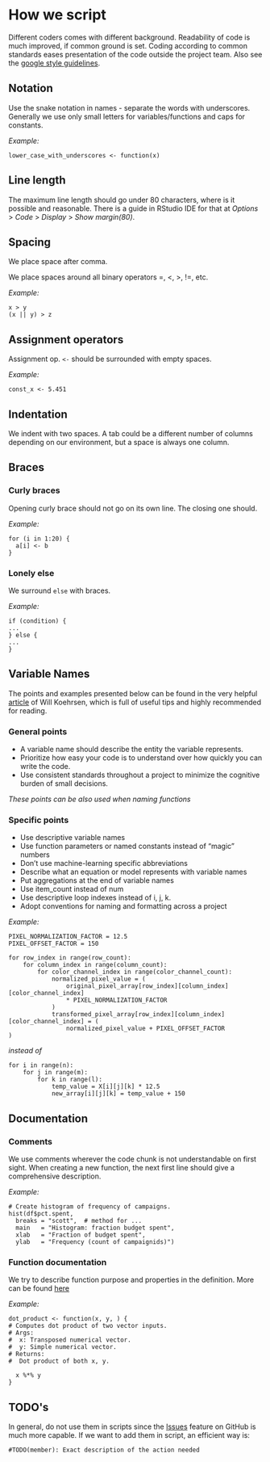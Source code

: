 # How we script

Different coders comes with different background. Readability of code is much improved, if common ground is set. Coding according to common standards eases presentation of the code outside the project team. Also see the [google style guidelines](http://web.stanford.edu/class/cs109l/unrestricted/resources/google-style.html).

## **Notation**

Use the snake notation in names - separate the words with underscores. Generally we use only small letters for variables/functions and caps for constants. 

*Example:*  
   
`lower_case_with_underscores <- function(x)`

## **Line length**
The maximum line length should go under 80 characters, where is it possible and reasonable. There is a guide in RStudio IDE for that at *Options* > *Code* > *Display* > *Show margin(80)*.

## Spacing
We place space after comma.

We place spaces around all binary operators =, <, >, !=, etc.     

*Example:*    
   
`x > y`     
`(x || y) > z`     

## Assignment operators
Assignment op. `<-` should be surrounded with empty spaces.     

*Example:*      

`const_x <- 5.451`

## Indentation
We indent with two spaces. A tab could be a different number of columns depending on our environment, but a space is always one column.    

## Braces
### Curly braces    
Opening curly brace should not go on its own line. The closing one should.    

*Example:*      

```
for (i in 1:20) {      
  a[i] <- b      
}
```
### Lonely else
We surround `else` with braces.     

*Example:*   
   
```
if (condition) {
...
} else {
...
}
```
## Variable Names

The points and examples presented below can be found in the very helpful [article](https://towardsdatascience.com/data-scientists-your-variable-names-are-awful-heres-how-to-fix-them-89053d2855be) of Will Koehrsen, which is full of useful tips and highly recommended for reading.

### General points 

* A variable name should describe the entity the variable represents.
* Prioritize how easy your code is to understand over how quickly you can write the code.
* Use consistent standards throughout a project to minimize the cognitive burden of small decisions.

*These points can be also used when naming functions*

### Specific points

* Use descriptive variable names
* Use function parameters or named constants instead of “magic” numbers
* Don’t use machine-learning specific abbreviations
* Describe what an equation or model represents with variable names
* Put aggregations at the end of variable names
* Use item_count instead of num
* Use descriptive loop indexes instead of i, j, k.
* Adopt conventions for naming and formatting across a project

*Example:*  

```
PIXEL_NORMALIZATION_FACTOR = 12.5
PIXEL_OFFSET_FACTOR = 150

for row_index in range(row_count):
    for column_index in range(column_count):
        for color_channel_index in range(color_channel_count):
            normalized_pixel_value = (
                original_pixel_array[row_index][column_index][color_channel_index]
                * PIXEL_NORMALIZATION_FACTOR
            )
            transformed_pixel_array[row_index][column_index][color_channel_index] = (
                normalized_pixel_value + PIXEL_OFFSET_FACTOR
)
```

*instead of*

```
for i in range(n):
    for j in range(m):
        for k in range(l): 
            temp_value = X[i][j][k] * 12.5
            new_array[i][j][k] = temp_value + 150
```

## Documentation
### Comments
We use comments wherever the code chunk is not understandable on first sight.
When creating a new function, the next first line should give a comprehensive description.       

*Example:*        

```
# Create histogram of frequency of campaigns.
hist(df$pct.spent,
  breaks = "scott",  # method for ...
  main   = "Histogram: fraction budget spent",
  xlab   = "Fraction of budget spent",
  ylab   = "Frequency (count of campaignids)")
```
### Function documentation
We try to describe function purpose and properties in the definition. More can be found [here](http://r-pkgs.had.co.nz/man.html)

*Example:*      

```
dot_product <- function(x, y, ) {
# Computes dot product of two vector inputs.
# Args:
#  x: Transposed numerical vector.
#  y: Simple numerical vector.
# Returns:
#  Dot product of both x, y.
  
  x %*% y 
}	
```

## TODO's
In general, do not use them in scripts since the [Issues](https://github.com/KVHEM/drought_uncertainty/issues) feature on GitHub is much more capable. If we want to add them in script, an efficient way is:

```#TODO(member): Exact description of the action needed```



